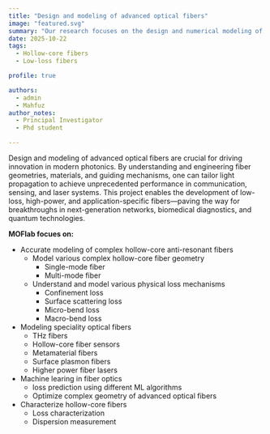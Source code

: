 ```yaml
---
title: "Design and modeling of advanced optical fibers"
image: "featured.svg"
summary: "Our research focuses on the design and numerical modeling of next-generation optical fibers with tailored microstructures for enhanced light confinement, dispersion control, and nonlinear performance. By combining computational simulations with theoretical analysis, we develop innovative fiber geometries to enable breakthroughs in sensing, communications, and high-power laser applications."
date: 2025-10-22
tags:
  - Hollow-core fibers
  - Low-loss fibers

profile: true

authors:
  - admin
  - Mahfuz
author_notes:
  - Principal Investigator
  - Phd student

---
```

Design and modeling of advanced optical fibers are crucial for driving innovation in modern photonics. By understanding and engineering fiber geometries, materials, and guiding mechanisms, one can tailor light propagation to achieve unprecedented performance in communication, sensing, and laser systems. This project enables the development of low-loss, high-power, and application-specific fibers—paving the way for breakthroughs in next-generation networks, biomedical diagnostics, and quantum technologies.

**MOFlab focues on:**

- Accurate modeling of complex hollow-core anti-resonant fibers
  - Model various complex hollow-core fiber geometry
    - Single-mode fiber
    - Multi-mode fiber
  - Understand and model various physical loss mechanisms 
    - Confinement loss
    - Surface scattering loss
    - Micro-bend loss
    - Macro-bend loss
- Modeling speciality optical fibers
  - THz fibers
  - Hollow-core fiber sensors
  - Metamaterial fibers
  - Surface plasmon fibers
  - Higher power fiber lasers
- Machine learing in fiber optics
  - loss prediction using different ML algorithms
  - Optimize complex geometry of advanced optical fibers
- Characterize hollow-core fibers
  - Loss characterization
  - Dispersion measurement

